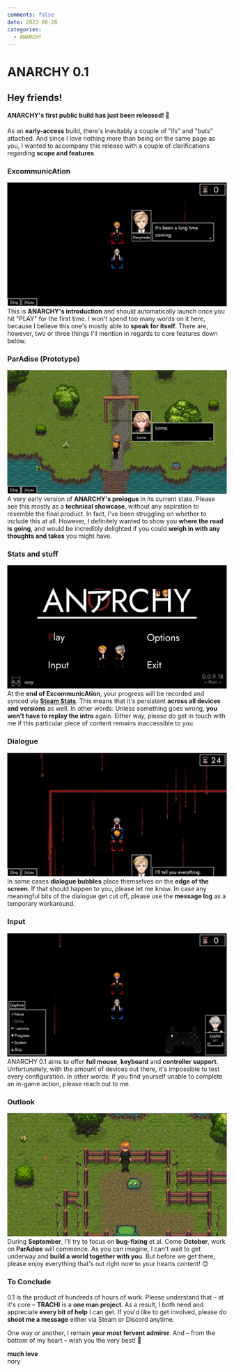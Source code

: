 ```yaml
---
comments: false
date: 2023-08-28
categories:
  - ANARCHY
---
```


# ANARCHY 0.1

## Hey friends!

#### ANARCHY's first public build has just been released! 🎉
As an **early-access** build, there's inevitably a couple of "ifs" and "buts" attached. And since I love nothing more than being on the same page as you, I wanted to accompany this release with a couple of clarifications regarding **scope and features**.

### ExcommunicAtion
![](/assets/blog/images/steam/2023/16547a47e2ce6f0caab75107b8d1e10793a566ab.png)
This is **ANARCHY's introduction** and should automatically launch once you hit "PLAY" for the first time. I won't spend too many words on it here, because I believe this one's mostly able to **speak for itself**. There are, however, two or three things I'll mention in regards to core features down below.

### ParAdise (Prototype)
![](/assets/blog/images/steam/2023/b429fff2a567fe30740c1b5d4cd0a00075019ac9.png)
A very early version of **ANARCHY's prologue** in its current state. Please see this mostly as a **technical showcase**, without any aspiration to resemble the final product. In fact, I've been struggling on whether to include this at all. However, I definitely wanted to show you **where the road is going**, and would be incredibly delighted if you could **weigh in with any thoughts and takes** you might have.

### Stats and stuff
![](/assets/blog/images/steam/2023/bd27e3ae048f76971ca8702c1a8a64fb6905d79a.png)
At the **end of ExcommunicAtion**, your progress will be recorded and synced via [**Steam Stats**](https://partner.steamgames.com/doc/features/achievements). This means that it's persistent **across all devices and versions** as well. In other words: Unless something goes wrong, **you won't have to replay the intro** again. Either way, please do get in touch with me if this particular piece of content remains inaccessible to you.

### Dialogue
![](/assets/blog/images/steam/2023/5ac9d55a4fd5fbdc3c67e9e6b5e9a17949df3d64.png)
In some cases **dialogue bubbles** place themselves on the **edge of the screen**. If that should happen to you, please let me know. In case any meaningful bits of the dialogue get cut off, please use the **message log** as a temporary workaround.

### Input
![](/assets/blog/images/steam/2023/7caf4a1a4e701f110643b7e5628dceef4359b727.png)
ANARCHY 0.1 aims to offer **full mouse**, **keyboard** and **controller support**. Unfortunately, with the amount of devices out there, it's impossible to test every configuration. In other words: if you find yourself unable to complete an in-game action, please reach out to me.

### Outlook
![](/assets/blog/images/steam/2023/6ed7573b562a4ab28add74e0f54c036326c6c39e.png)
During **September**, I'll try to focus on **bug-fixing** et al. Come **October**, work on **ParAdise** will commence. As you can imagine, I can't wait to get underway and **build a world together with you**. But before we get there, please enjoy everything that's out right now to your hearts content! 😊

### To Conclude
0.1 is the product of hundreds of hours of work. Please understand that – at it's core – **TRACHI** is a **one man project**. As a result, I both need and appreciate **every bit of help** I can get. If you'd like to get involved, please do **shoot me a message** either via Steam or Discord anytime.

One way or another, I remain **your most fervent admirer**.
And – from the bottom of my heart – wish you the very best! 🤗

**much love**  
nory
